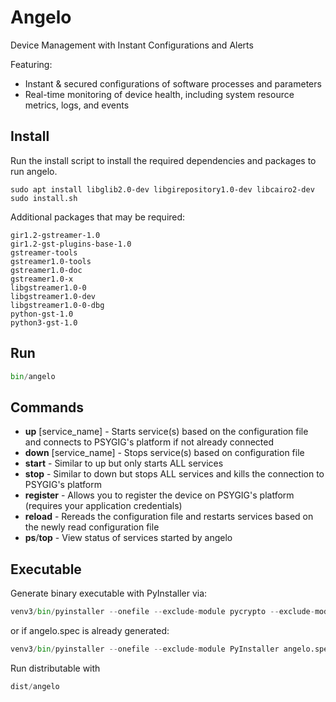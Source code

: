 # Angelo
Device Management with Instant Configurations and Alerts

Featuring:
- Instant & secured configurations of software processes and parameters
- Real-time monitoring of device health, including system resource metrics, logs, and events

## Install

Run the install script to install the required dependencies and packages to run angelo.
```
sudo apt install libglib2.0-dev libgirepository1.0-dev libcairo2-dev
sudo install.sh
```

Additional packages that may be required:
```
gir1.2-gstreamer-1.0
gir1.2-gst-plugins-base-1.0
gstreamer-tools
gstreamer1.0-tools
gstreamer1.0-doc
gstreamer1.0-x
libgstreamer1.0-0
libgstreamer1.0-dev
libgstreamer1.0-0-dbg
python-gst-1.0
python3-gst-1.0
```

## Run

```python
bin/angelo
```
## Commands

- **up** [service_name] - Starts service(s) based on the configuration file and connects to PSYGIG's platform if not already connected
- **down** [service_name] - Stops service(s) based on configuration file 
- **start** - Similar to up but only starts ALL services
- **stop** - Similar to down but stops ALL services and kills the connection to PSYGIG's platform
- **register** - Allows you to register the device on PSYGIG's platform (requires your application credentials)
- **reload** - Rereads the configuration file and restarts services based on the newly read configuration file
- **ps**/**top** - View status of services started by angelo

## Executable

Generate binary executable with PyInstaller via:

```python
venv3/bin/pyinstaller --onefile --exclude-module pycrypto --exclude-module PyInstaller bin/angelo
```
or if angelo.spec is already generated:
```python
venv3/bin/pyinstaller --onefile --exclude-module PyInstaller angelo.spec
```
Run distributable with
```python
dist/angelo
```

